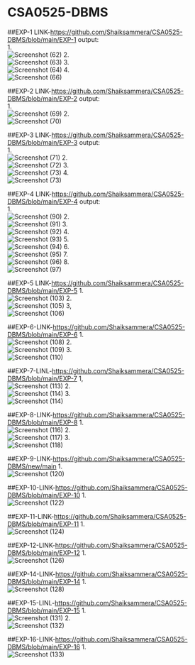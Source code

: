 # CSA0525-DBMS
##EXP-1 LINK-https://github.com/Shaiksammera/CSA0525-DBMS/blob/main/EXP-1
output:<br/>
1.<br/>
![Screenshot (62)](https://user-images.githubusercontent.com/112576522/193770945-3da27cc0-d304-4b89-b237-03a691b03ec7.png)
2.<br/>
![Screenshot (63)](https://user-images.githubusercontent.com/112576522/193771084-d66206d5-d6a7-4111-a8ae-c090b5c529d2.png)
3.<br/>
![Screenshot (64)](https://user-images.githubusercontent.com/112576522/193771350-5a77a579-0040-4342-bb80-8e126d3a8ff9.png)
4.<br/>
![Screenshot (66)](https://user-images.githubusercontent.com/112576522/193771276-c518c733-eaba-448b-a650-a5e36979aa6a.png)

##EXP-2 LINK-https://github.com/Shaiksammera/CSA0525-DBMS/blob/main/EXP-2
output:<br/>
1.<br/>
![Screenshot (69)](https://user-images.githubusercontent.com/112576522/193781809-f04fee51-79dd-4c17-9a13-4e00c72cb0fc.png)
2.<br/>
![Screenshot (70)](https://user-images.githubusercontent.com/112576522/193781996-c08348f9-2aaa-478a-978d-1ab43deba15a.png)

##EXP-3 LINK-https://github.com/Shaiksammera/CSA0525-DBMS/blob/main/EXP-3
output:<br/>
1.<br/>
![Screenshot (71)](https://user-images.githubusercontent.com/112576522/193872576-4ef9ecac-84a6-4c8a-8dd4-b2d2abee60ae.png)
2.<br/>
![Screenshot (72)](https://user-images.githubusercontent.com/112576522/193872642-c39402a9-7ce0-4d06-ae03-8e644ed948e3.png)
3.<br/>
![Screenshot (73)](https://user-images.githubusercontent.com/112576522/193872695-357a3322-ceeb-499d-9f77-f59402a83658.png)
4.<br/>
![Screenshot (73)](https://user-images.githubusercontent.com/112576522/193872775-84d1bfaf-14e6-4a80-87d5-6658127ca428.png)

##EXP-4 LINK-https://github.com/Shaiksammera/CSA0525-DBMS/blob/main/EXP-4
output:<br/>
1.<br/>
![Screenshot (90)](https://user-images.githubusercontent.com/112576522/194212050-3335a0fb-e23d-4944-ae5c-c5cb4eb0d48c.png)
2.<br/>
![Screenshot (91)](https://user-images.githubusercontent.com/112576522/194212173-0b3a8304-28a4-4af7-9303-7946a31058ea.png)
3.<br/>
![Screenshot (92)](https://user-images.githubusercontent.com/112576522/194212474-ffa13399-55ac-4d49-8213-42c038d76c8c.png)
4.<br/>
![Screenshot (93)](https://user-images.githubusercontent.com/112576522/194212593-f20aa126-d03f-4d0a-acc8-f638e1a59572.png)
5.<br/>
![Screenshot (94)](https://user-images.githubusercontent.com/112576522/194212709-2431ac9e-d059-43c8-982d-a089703155f3.png)
6.<br/>
![Screenshot (95)](https://user-images.githubusercontent.com/112576522/194212786-e74ef442-30af-42ab-bf26-6b5952ba86e3.png)
7.<br/>
![Screenshot (96)](https://user-images.githubusercontent.com/112576522/194212906-5029756e-06d8-417d-8801-ab882970e858.png)
8.<br/>
![Screenshot (97)](https://user-images.githubusercontent.com/112576522/194213001-d2990f60-b893-40b6-bcb5-a69b32a03509.png)

##EXP-5 LINK-https://github.com/Shaiksammera/CSA0525-DBMS/blob/main/EXP-5
1.<BR/>
![Screenshot (103)](https://user-images.githubusercontent.com/112576522/194214273-95e88392-8931-4ed2-b49a-5d8ba0fca772.png)
2.<BR/>
![Screenshot (105)](https://user-images.githubusercontent.com/112576522/194214557-bcb24564-ec0c-45b8-a878-557937db8fc9.png)
3,<BR/>
![Screenshot (106)](https://user-images.githubusercontent.com/112576522/194214660-370666be-344c-4450-8414-1c45c230c1c9.png)

##EXP-6-LINK-https://github.com/Shaiksammera/CSA0525-DBMS/blob/main/EXP-6
1.<BR/>
![Screenshot (108)](https://user-images.githubusercontent.com/112576522/194215209-883b8bf8-9db6-4644-b9e1-16d368f4d4d3.png)
2.<BR/>
![Screenshot (109)](https://user-images.githubusercontent.com/112576522/194215305-2d673678-bfff-4106-8c59-ab3b10313884.png)
3.<BR/>
![Screenshot (110)](https://user-images.githubusercontent.com/112576522/194215458-50bcd652-da82-4721-88ea-e34b45d6571c.png)

##EXP-7-LINL-https://github.com/Shaiksammera/CSA0525-DBMS/blob/main/EXP-7
1,<BR/>
![Screenshot (113)](https://user-images.githubusercontent.com/112576522/194216111-09613eb7-9002-4057-84c5-b7058d7cb1fb.png)
2.<BR/>
![Screenshot (114)](https://user-images.githubusercontent.com/112576522/194216227-604199c8-8bae-4f03-a54c-47888dff2592.png)
3.<BR/>
![Screenshot (114)](https://user-images.githubusercontent.com/112576522/194216411-71234b9f-f1ba-4520-9777-758940a73537.png)

##EXP-8-LINK-https://github.com/Shaiksammera/CSA0525-DBMS/blob/main/EXP-8
1.<BR/>
![Screenshot (116)](https://user-images.githubusercontent.com/112576522/194216939-85f479db-f7f5-434d-a13f-36c790e45764.png)
2.<BR/>
![Screenshot (117)](https://user-images.githubusercontent.com/112576522/194217073-e68b9ade-69a7-46d7-ba28-dc99c50f0fd8.png)
3.<BR/>
![Screenshot (118)](https://user-images.githubusercontent.com/112576522/194217279-33be4f7d-57e4-459b-8aff-a6d468469d84.png)

##EXP-9-LINK-https://github.com/Shaiksammera/CSA0525-DBMS/new/main
1.<BR/>
![Screenshot (120)](https://user-images.githubusercontent.com/112576522/194218122-331193fe-106b-426a-9597-47f05cff0f56.png)

##EXP-10-LINK-https://github.com/Shaiksammera/CSA0525-DBMS/blob/main/EXP-10
1.<BR/>
![Screenshot (122)](https://user-images.githubusercontent.com/112576522/194260368-caadde46-4aad-4951-a2f6-5a111db27e5e.png)

##EXP-11-LINK-https://github.com/Shaiksammera/CSA0525-DBMS/blob/main/EXP-11
1.<BR/>
![Screenshot (124)](https://user-images.githubusercontent.com/112576522/194263183-a754f712-95c4-4f22-a862-26b080cd12b9.png)

##EXP-12-LINK-https://github.com/Shaiksammera/CSA0525-DBMS/blob/main/EXP-12
1.<BR/>
![Screenshot (126)](https://user-images.githubusercontent.com/112576522/194267294-21b3a653-69fd-4927-9a0a-3b7cac3fa6fd.png)

##EXP-14-LINK-https://github.com/Shaiksammera/CSA0525-DBMS/blob/main/EXP-14
1.<BR/>
![Screenshot (128)](https://user-images.githubusercontent.com/112576522/194269341-02aca13e-bed3-48c5-b937-912df746ffe5.png)

##EXP-15-LINL-https://github.com/Shaiksammera/CSA0525-DBMS/blob/main/EXP-15
1.<BR/>
![Screenshot (131)](https://user-images.githubusercontent.com/112576522/194272236-1f8bbafc-9592-4826-9a1a-47bd615bddac.png)
2.<BR/>
![Screenshot (132)](https://user-images.githubusercontent.com/112576522/194272486-dd3762cd-1bc5-458a-992b-61c2a69fcb96.png)

##EXP-16-LINK-https://github.com/Shaiksammera/CSA0525-DBMS/blob/main/EXP-16
1.<BR/>
![Screenshot (133)](https://user-images.githubusercontent.com/112576522/194274409-0f397198-b8ef-496f-9828-4f4c6d9dcb95.png)
